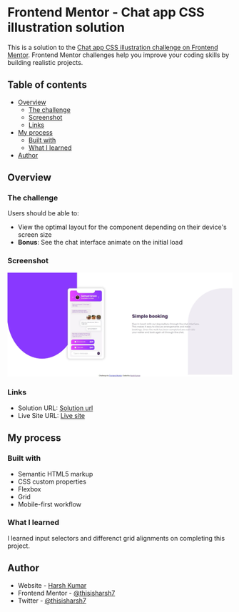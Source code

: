 # Frontend Mentor - Chat app CSS illustration solution

This is a solution to the [Chat app CSS illustration challenge on Frontend Mentor](https://www.frontendmentor.io/challenges/chat-app-css-illustration-O5auMkFqY). Frontend Mentor challenges help you improve your coding skills by building realistic projects. 

## Table of contents

- [Overview](#overview)
  - [The challenge](#the-challenge)
  - [Screenshot](#screenshot)
  - [Links](#links)
- [My process](#my-process)
  - [Built with](#built-with)
  - [What I learned](#what-i-learned)
- [Author](#author)


## Overview

### The challenge

Users should be able to:

- View the optimal layout for the component depending on their device's screen size
- **Bonus**: See the chat interface animate on the initial load

### Screenshot

![](./screenshot18.jpg)


### Links

- Solution URL: [Solution url](https://www.frontendmentor.io/solutions/chatappillustration-6qfYvpLvBO)
- Live Site URL: [Live site](https://lucky-salamander-e86340.netlify.app/)

## My process

### Built with

- Semantic HTML5 markup
- CSS custom properties
- Flexbox
- Grid
- Mobile-first workflow


### What I learned

I learned input selectors and differenct grid alignments on completing this project.


## Author

- Website - [Harsh Kumar](https://github.com/thisisharsh7)
- Frontend Mentor - [@thisisharsh7](https://www.frontendmentor.io/profile/thisisharsh7)
- Twitter - [@thisisharsh7](https://www.twitter.com/thisisharsh7)